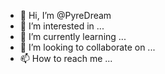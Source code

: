 - 👋 Hi, I’m @PyreDream
- 👀 I’m interested in ...
- 🌱 I’m currently learning ...
- 💞️ I’m looking to collaborate on ...
- 📫 How to reach me ...

<!---
PyreDream/PyreDream is a ✨ special ✨ repository because its `README.md` (this file) appears on your GitHub profile.
You can click the Preview link to take a look at your changes.
--->
